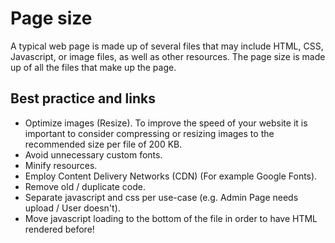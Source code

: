 # Page size

A typical web page is made up of several files that may include HTML, CSS, Javascript, or image files, as well as other resources. The page size is made up of all the files that make up the page.

## Best practice and links

* Optimize images (Resize). To improve the speed of your website it is important to consider compressing or resizing images to the recommended size per file of 200 KB.
* Avoid unnecessary custom fonts.
* Minify resources.
* Employ Content Delivery Networks (CDN) (For example Google Fonts).
* Remove old / duplicate code.
* Separate javascript and css per use-case (e.g. Admin Page needs upload / User doesn't).
* Move javascript loading to the bottom of the file in order to have HTML rendered before!
